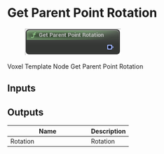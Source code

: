 # Get Parent Point Rotation

<div align="left" data-full-width="false"><figure><img src="../../../.gitbook/assets/get_parent_point_rotation.png" alt=""><figcaption></figcaption></figure></div>

Voxel Template Node Get Parent Point Rotation

## Inputs

## Outputs

<table><thead><tr><th width="170">Name</th><th>Description</th></tr></thead><tbody><tr><td>Rotation</td><td>Rotation</td></tr></tbody></table>
